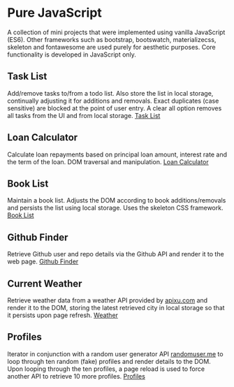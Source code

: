 # Pure JavaScript
A collection of mini projects that were implemented using vanilla JavaScript (ES6). Other frameworks such as bootstrap, bootswatch, materializecss, skeleton and fontawesome are used purely for aesthetic purposes. Core functionality is developed in JavaScript only.

## Task List
Add/remove tasks to/from a todo list. Also store the list in local storage, continually adjusting it for additions and removals. Exact duplicates (case sensitive) are blocked at the point of user entry. A clear all option removes all tasks from the UI and from local storage. [Task List](#)

## Loan Calculator
Calculate loan repayments based on principal loan amount, interest rate and the term of the loan. DOM traversal and manipulation. [Loan Calculator](#)

## Book List
Maintain a book list. Adjusts the DOM according to book additions/removals and persists the list using local storage. Uses the skeleton CSS framework. [Book List](#)

## Github Finder
Retrieve Github user and repo details via the Github API and render it to the web page. [Github Finder](#)

## Current Weather
Retrieve weather data from a weather API provided by [apixu.com](https://www.apixu.com) and render it to the DOM, storing the latest retrieved city in local storage so that it persists upon page refresh. [Weather](#)

## Profiles
Iterator in conjunction with a random user generator API [randomuser.me](https://randomuser.me) to loop through ten random (fake) profiles and render details to the DOM. Upon looping through the ten profiles, a page reload is used to force another API to retrieve 10 more profiles. [Profiles](#)
